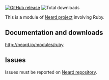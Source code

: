 [![GitHub release](https://img.shields.io/github/release/crazy-max/neard-tool-ruby.svg?style=flat-square)](https://github.com/crazy-max/neard-tool-ruby/releases/latest)
![Total downloads](https://img.shields.io/github/downloads/crazy-max/neard-tool-ruby/total.svg?style=flat-square)

This is a module of [Neard project](https://github.com/crazy-max/neard) involving Ruby.

## Documentation and downloads

http://neard.io/modules/ruby

## Issues

Issues must be reported on [Neard repository](https://github.com/crazy-max/neard/issues).
